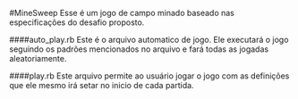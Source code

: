 #MineSweep
Esse é um jogo de campo minado baseado nas especificações do desafio proposto.

####auto_play.rb
Este é o arquivo automatico de jogo. Ele executará o jogo seguindo os padrões mencionados no arquivo e fará todas as jogadas aleatoriamente.

####play.rb
Este arquivo permite ao usuário jogar o jogo com as definições que ele mesmo irá setar no inicio de cada partida.